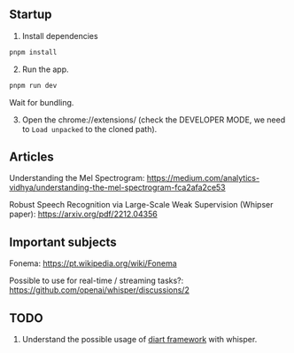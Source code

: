 ## Startup
1) Install dependencies
```bash
pnpm install
```
2) Run the app.
```bash
pnpm run dev
```
Wait for bundling.

3) Open the chrome://extensions/ (check the DEVELOPER MODE, we need to `Load unpacked` to the cloned path).

## Articles
Understanding the Mel Spectrogram: https://medium.com/analytics-vidhya/understanding-the-mel-spectrogram-fca2afa2ce53

Robust Speech Recognition via Large-Scale Weak Supervision (Whipser paper): https://arxiv.org/pdf/2212.04356

## Important subjects
Fonema: https://pt.wikipedia.org/wiki/Fonema

Possible to use for real-time / streaming tasks?: https://github.com/openai/whisper/discussions/2

## TODO
1. Understand the possible usage of [diart framework](https://github.com/juanmc2005/diart) with whisper.